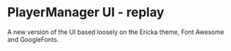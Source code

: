PlayerManager UI - replay
=========================

A new version of the UI based loosely on the Ericka theme, Font Awesome and GoogleFonts.